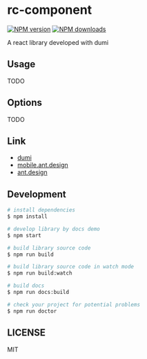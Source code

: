 # rc-component

[![NPM version](https://img.shields.io/npm/v/rc-component.svg?style=flat)](https://npmjs.org/package/rc-component)
[![NPM downloads](http://img.shields.io/npm/dm/rc-component.svg?style=flat)](https://npmjs.org/package/rc-component)

A react library developed with dumi

## Usage

TODO

## Options

TODO

## Link

- [dumi](https://d.umijs.org/guide)
- [mobile.ant.design](https://mobile.ant.design/)
- [ant.design](https://ant.design/)

## Development

```bash
# install dependencies
$ npm install

# develop library by docs demo
$ npm start

# build library source code
$ npm run build

# build library source code in watch mode
$ npm run build:watch

# build docs
$ npm run docs:build

# check your project for potential problems
$ npm run doctor
```

## LICENSE

MIT
